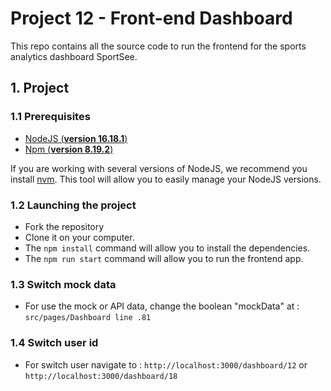 # Project 12 - Front-end Dashboard

This repo contains all the source code to run the frontend for the sports analytics dashboard SportSee.

## 1. Project

### 1.1 Prerequisites

- [NodeJS (**version 16.18.1**)](https://nodejs.org/en/)
- [Npm (**version 8.19.2**)](https://www.npmjs.com)

If you are working with several versions of NodeJS, we recommend you install [nvm](https://github.com/nvm-sh/nvm). This tool will allow you to easily manage your NodeJS versions.

### 1.2 Launching the project

- Fork the repository
- Clone it on your computer.
- The `npm install` command will allow you to install the dependencies.
- The `npm run start` command will allow you to run the frontend app.

### 1.3 Switch mock data

- For use the mock or API data, change the boolean "mockData" at : `src/pages/Dashboard line .81`

### 1.4 Switch user id

- For switch user navigate to : `http://localhost:3000/dashboard/12` or `http://localhost:3000/dashboard/18`
